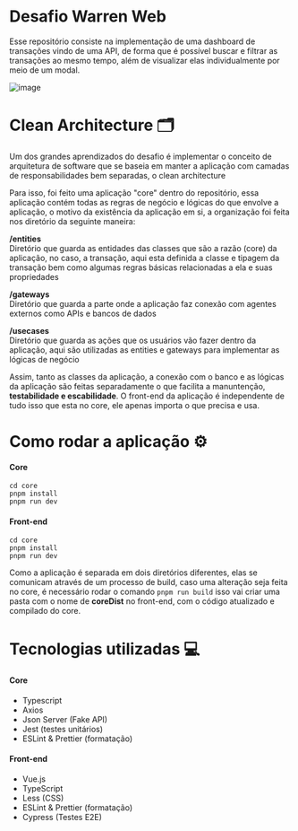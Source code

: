 # Desafio Warren Web

Esse repositório consiste na implementação de uma dashboard de transações vindo de uma API, de forma que é possível buscar e filtrar as transações ao mesmo tempo, além de visualizar elas individualmente por meio de um modal.

![image](https://github.com/lucastoll/desafio-warren-web/assets/86172649/2504e34a-e83f-43e0-be44-6ac098398695)

# Clean Architecture 🗂

Um dos grandes aprendizados do desafio é implementar o conceito de arquitetura de software que se baseia em manter a aplicação com camadas de responsabilidades bem separadas, o clean architecture 

Para isso, foi feito uma aplicação "core" dentro do repositório, essa aplicação contém todas as regras de negócio e lógicas do que envolve a aplicação, o motivo da existência da aplicação em si, a organização foi feita nos diretório da seguinte maneira:

**/entities** <br>
Diretório que guarda as entidades das classes que são a razão (core) da aplicação, no caso, a transação, aqui esta definida a classe e tipagem da transação bem como algumas regras básicas relacionadas a ela e suas propriedades

**/gateways** <br>
Diretório que guarda a parte onde a aplicação faz conexão com agentes externos como APIs e bancos de dados

**/usecases** <br>
Diretório que guarda as ações que os usuários vão fazer dentro da aplicação, aqui são utilizadas as entities e gateways para implementar as lógicas de negócio 

Assim, tanto as classes da aplicação, a conexão com o banco e as lógicas da aplicação são feitas separadamente o que facilita a manuntenção, **testabilidade e escabilidade**. O front-end da aplicação é independente de tudo isso que esta no core, ele apenas importa o que precisa e usa.

# Como rodar a aplicação ⚙
#### Core
```
cd core
pnpm install
pnpm run dev
```
#### Front-end
```
cd core
pnpm install
pnpm run dev
```
Como a aplicação é separada em dois diretórios diferentes, elas se comunicam através de um processo de build, caso uma alteração seja feita no core, é necessário rodar o comando ```pnpm run build``` isso vai criar uma pasta com o nome de **coreDist** no front-end, com o código atualizado e compilado do core. 

# Tecnologias utilizadas 💻

#### Core
- Typescript
- Axios 
- Json Server (Fake API)
- Jest (testes unitários)
- ESLint & Prettier (formatação)

#### Front-end
- Vue.js
- TypeScript
- Less (CSS)
- ESLint & Prettier (formatação)
- Cypress (Testes E2E)
